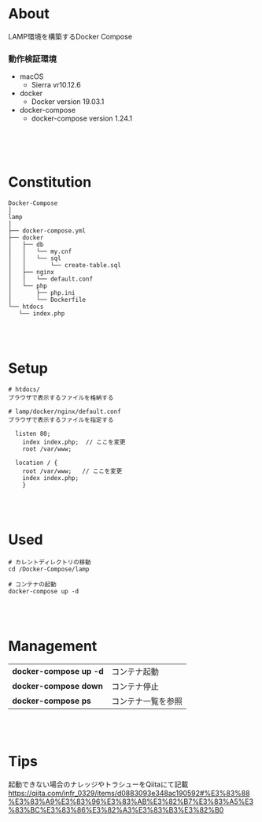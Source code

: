 # About
LAMP環境を構築するDocker Compose
<br>  
### 動作検証環境

- macOS
  - Sierra vr10.12.6
- docker
  - Docker version 19.03.1
- docker-compose
  - docker-compose version 1.24.1
<br>
<br>
<br>

 # Constitution
 ```
Docker-Compose
│
lamp
│
├── docker-compose.yml
├── docker
│   ├── db
│   │   └── my.cnf
│   │   └── sql
│   │       └── create-table.sql
│   ├── nginx
│   │   └── default.conf
│   └── php
│       ├── php.ini
│       └── Dockerfile
└── htdocs
    └── index.php
```
<br>
<br>

# Setup
```
# htdocs/
ブラウザで表示するファイルを格納する

# lamp/docker/nginx/default.conf
ブラウザで表示するファイルを指定する

  listen 80;
    index index.php;  // ここを変更
    root /var/www;

  location / {
    root /var/www;   // ここを変更
    index index.php;
    }

```
<br>
<br>

# Used
```
# カレントディレクトリの移動
cd /Docker-Compose/lamp

# コンテナの起動
docker-compose up -d
```
<br>
<br>

# Management
<table>
 <tr>
  <td><b>docker-compose up -d</b></td>
  <td>コンテナ起動</td>
 </tr>
 <tr>
  <td><b>docker-compose down</b></td>
  <td>コンテナ停止</td>
 </tr>
 <tr>
  <td><b>docker-compose ps</b></td>
  <td>コンテナ一覧を参照</td>
 </tr>
</table>
<br>
<br>

# Tips
起動できない場合のナレッジやトラシューをQiitaにて記載<br>
https://qiita.com/infr_0329/items/d0883093e348ac190592#%E3%83%88%E3%83%A9%E3%83%96%E3%83%AB%E3%82%B7%E3%83%A5%E3%83%BC%E3%83%86%E3%82%A3%E3%83%B3%E3%82%B0



